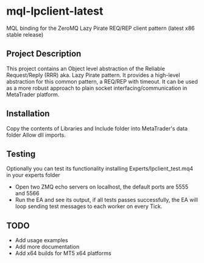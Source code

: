 # mql-lpclient-latest
MQL binding for the ZeroMQ Lazy Pirate REQ/REP client pattern (latest x86 stable release)

## Project Description

This project contains an Object level abstraction of the Reliable Request/Reply (RRR) aka. Lazy Pirate pattern.
It provides a high-level abstraction for this common pattern, a REQ/REP with timeout.
It can be used as a more robust approach to plain socket interfacing/communication in MetaTrader platform.

## Installation

Copy the contents of Libraries and Include folder into MetaTrader's data folder
Allow dll imports.

## Testing
Optionally you can test its functionality installing Experts/lpclient_test.mq4 in your experts folder

- Open two ZMQ echo servers on localhost, the default ports are 5555 and 5566
- Run the EA and see its output, if all tests passes successfully, the EA will loop sending test messages
to each worker on every Tick.

## TODO
- Add usage examples
- Add more documentation
- Add x64 builds for MT5 x64 platforms

